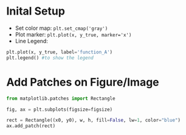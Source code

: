 # Inital Setup
- Set color map: `plt.set_cmap('gray')`
- Plot marker: `plt.plot(x, y_true, marker='x')`
- Line Legend: 
```Python
plt.plot(x, y_true, label='function_A')
plt.legend() #to show the legend
```




# Add Patches on Figure/Image
```Python
from matplotlib.patches import Rectangle

fig, ax = plt.subplots(figsize=figsize)

rect = Rectangle((x0, y0), w, h, fill=False, lw=1, color="blue")
ax.add_patch(rect)

```
